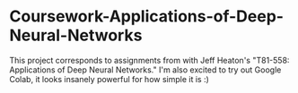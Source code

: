 # Coursework-Applications-of-Deep-Neural-Networks
 This project corresponds to assignments from with Jeff Heaton's "T81-558: Applications of Deep Neural Networks." I'm also excited to try out Google Colab, it looks insanely powerful for how simple it is :)
